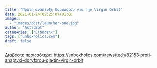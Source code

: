 ```yaml
---
title: "Πρώτη ανάπτυξη δορυφόρου για την Virgin Orbit"
date: 2021-01-24T02:25:07+01:00
images:
  - "images/post/launcher-one.jpg"
author: "AstroBot"
categories: ["Ειδήσεις"]
tags: ["unboxholics.com"]
draft: false
---
```




Διαβάστε περισσότερα: https://unboxholics.com/news/tech/82153-proti-anaptyxi-doryforou-gia-tin-virgin-orbit
